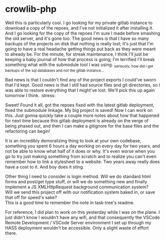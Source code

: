 # crowlib-php
Well this is particularly cool.
I go looking for my private gitlab instance to download a copy of the repoes, and I've not initialized it after installing it.
And I go looking for the copy of the repoes I'm sure I made before smashing the old server, and it's gone too.
The good news is that I have so many backups of the projects on disk that nothing is really lost; it's just that I'm going to have a real headache getting things put back as they were meant to already be. For the minute, for streak maintenance, I think I'll just be keeping a baby journal of how that process is going; I'm terrified I'll break something what with the submodule tool I was using. <sub>seriously, how did i get backups of the sql databases and not the gitlab instance...</sub>

Bad news is that I couldn't find any of the project exports I could've sworn that I'd kept. Good news is that I still had source files and git directories, so I was able to restore everything that I might've lost. We'll pick this up again tomorrow I think. :stress:

Sweet! Found it all, got the repoes fixed with the latest gitlab deployment, fixed the submodule linkage. My big project is saved! Now I can work on this. Just gonna quickly take a couple more notes about how that happened for next time because this gitlab deployment is already on the verge of being phased out, and then I can make a gitignore for the base files and the refactoring can begin!

It is an incredibly demoralizing thing to look at your own codebase, something you spent 6 hours a day working on every day for two years, and not be able to know what half of it does or why. It's even worse when you go to try just making something from scratch and to realize you can't even remember how to link a stylesheet to a website. Two years away really does have a cost to it. And boy does it sting.  

Other thing I need to consider is login method. Will we do standard html forms and post/get type stuff, or will we do something new and finally implement a JS XMLHttpRequest background communication system?  
Will we send this project off with our notification system baked in, or save that off for speed's sake?  
This is a good time to remember the note in task-tree's readme.  

For reference, I did plan to work on this yesterday while I was on the plane. I just didn't know I wouldn't have any wifi, and that consequently the VSCode Remote Development / VSCode Server environment I set up through my HASS deployment wouldn't be accessible. Only a slight waste of effort there.  